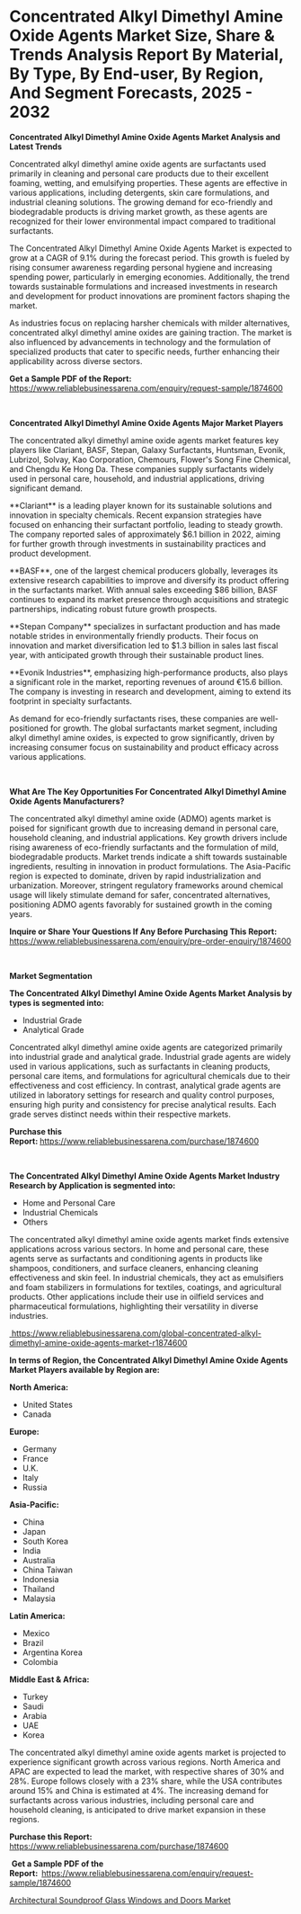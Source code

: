 <p><h1>Concentrated Alkyl Dimethyl Amine Oxide Agents Market Size, Share & Trends Analysis Report By Material, By Type, By End-user, By Region, And Segment Forecasts, 2025 - 2032</h1></p><p><strong>Concentrated Alkyl Dimethyl Amine Oxide Agents Market Analysis and Latest Trends</strong></p>
<p><p>Concentrated alkyl dimethyl amine oxide agents are surfactants used primarily in cleaning and personal care products due to their excellent foaming, wetting, and emulsifying properties. These agents are effective in various applications, including detergents, skin care formulations, and industrial cleaning solutions. The growing demand for eco-friendly and biodegradable products is driving market growth, as these agents are recognized for their lower environmental impact compared to traditional surfactants.</p><p>The Concentrated Alkyl Dimethyl Amine Oxide Agents Market is expected to grow at a CAGR of 9.1% during the forecast period. This growth is fueled by rising consumer awareness regarding personal hygiene and increasing spending power, particularly in emerging economies. Additionally, the trend towards sustainable formulations and increased investments in research and development for product innovations are prominent factors shaping the market. </p><p>As industries focus on replacing harsher chemicals with milder alternatives, concentrated alkyl dimethyl amine oxides are gaining traction. The market is also influenced by advancements in technology and the formulation of specialized products that cater to specific needs, further enhancing their applicability across diverse sectors.</p></p>
<p><strong>Get a Sample PDF of the Report:&nbsp;</strong> <a href="https://www.reliablebusinessarena.com/enquiry/request-sample/1874600?utm_campaign=1891&utm_medium=2&utm_source=Github&utm_content=ia&utm_term=04022025&utm_id=concentrated-alkyl-dimethyl-amine-oxide-agents">https://www.reliablebusinessarena.com/enquiry/request-sample/1874600</a></p>
<p>&nbsp;</p>
<p><strong>Concentrated Alkyl Dimethyl Amine Oxide Agents Major Market Players</strong></p>
<p><p>The concentrated alkyl dimethyl amine oxide agents market features key players like Clariant, BASF, Stepan, Galaxy Surfactants, Huntsman, Evonik, Lubrizol, Solvay, Kao Corporation, Chemours, Flower's Song Fine Chemical, and Chengdu Ke Hong Da. These companies supply surfactants widely used in personal care, household, and industrial applications, driving significant demand.</p><p>**Clariant** is a leading player known for its sustainable solutions and innovation in specialty chemicals. Recent expansion strategies have focused on enhancing their surfactant portfolio, leading to steady growth. The company reported sales of approximately $6.1 billion in 2022, aiming for further growth through investments in sustainability practices and product development.</p><p>**BASF**, one of the largest chemical producers globally, leverages its extensive research capabilities to improve and diversify its product offering in the surfactants market. With annual sales exceeding $86 billion, BASF continues to expand its market presence through acquisitions and strategic partnerships, indicating robust future growth prospects.</p><p>**Stepan Company** specializes in surfactant production and has made notable strides in environmentally friendly products. Their focus on innovation and market diversification led to $1.3 billion in sales last fiscal year, with anticipated growth through their sustainable product lines.</p><p>**Evonik Industries**, emphasizing high-performance products, also plays a significant role in the market, reporting revenues of around €15.6 billion. The company is investing in research and development, aiming to extend its footprint in specialty surfactants.</p><p>As demand for eco-friendly surfactants rises, these companies are well-positioned for growth. The global surfactants market segment, including alkyl dimethyl amine oxides, is expected to grow significantly, driven by increasing consumer focus on sustainability and product efficacy across various applications.</p></p>
<p>&nbsp;</p>
<p><strong>What Are The Key Opportunities For Concentrated Alkyl Dimethyl Amine Oxide Agents Manufacturers?</strong></p>
<p><p>The concentrated alkyl dimethyl amine oxide (ADMO) agents market is poised for significant growth due to increasing demand in personal care, household cleaning, and industrial applications. Key growth drivers include rising awareness of eco-friendly surfactants and the formulation of mild, biodegradable products. Market trends indicate a shift towards sustainable ingredients, resulting in innovation in product formulations. The Asia-Pacific region is expected to dominate, driven by rapid industrialization and urbanization. Moreover, stringent regulatory frameworks around chemical usage will likely stimulate demand for safer, concentrated alternatives, positioning ADMO agents favorably for sustained growth in the coming years.</p></p>
<p><strong>Inquire or Share Your Questions If Any Before Purchasing This Report:</strong> <a href="https://www.reliablebusinessarena.com/enquiry/pre-order-enquiry/1874600?utm_campaign=1891&utm_medium=2&utm_source=Github&utm_content=ia&utm_term=04022025&utm_id=concentrated-alkyl-dimethyl-amine-oxide-agents">https://www.reliablebusinessarena.com/enquiry/pre-order-enquiry/1874600</a></p>
<p>&nbsp;</p>
<p><strong>Market Segmentation</strong></p>
<p><strong>The Concentrated Alkyl Dimethyl Amine Oxide Agents Market Analysis by types is segmented into:</strong></p>
<p><ul><li>Industrial Grade</li><li>Analytical Grade</li></ul></p>
<p><p>Concentrated alkyl dimethyl amine oxide agents are categorized primarily into industrial grade and analytical grade. Industrial grade agents are widely used in various applications, such as surfactants in cleaning products, personal care items, and formulations for agricultural chemicals due to their effectiveness and cost efficiency. In contrast, analytical grade agents are utilized in laboratory settings for research and quality control purposes, ensuring high purity and consistency for precise analytical results. Each grade serves distinct needs within their respective markets.</p></p>
<p><strong>Purchase this Report:&nbsp;</strong><a href="https://www.reliablebusinessarena.com/purchase/1874600?utm_campaign=1891&utm_medium=2&utm_source=Github&utm_content=ia&utm_term=04022025&utm_id=concentrated-alkyl-dimethyl-amine-oxide-agents">https://www.reliablebusinessarena.com/purchase/1874600</a></p>
<p>&nbsp;</p>
<p><strong>The Concentrated Alkyl Dimethyl Amine Oxide Agents Market Industry Research by Application is segmented into:</strong></p>
<p><ul><li>Home and Personal Care</li><li>Industrial Chemicals</li><li>Others</li></ul></p>
<p><p>The concentrated alkyl dimethyl amine oxide agents market finds extensive applications across various sectors. In home and personal care, these agents serve as surfactants and conditioning agents in products like shampoos, conditioners, and surface cleaners, enhancing cleaning effectiveness and skin feel. In industrial chemicals, they act as emulsifiers and foam stabilizers in formulations for textiles, coatings, and agricultural products. Other applications include their use in oilfield services and pharmaceutical formulations, highlighting their versatility in diverse industries.</p></p>
<p><a href="https://www.reliablebusinessarena.com/global-concentrated-alkyl-dimethyl-amine-oxide-agents-market-r1874600?utm_campaign=1891&utm_medium=2&utm_source=Github&utm_content=ia&utm_term=04022025&utm_id=concentrated-alkyl-dimethyl-amine-oxide-agents">&nbsp;https://www.reliablebusinessarena.com/global-concentrated-alkyl-dimethyl-amine-oxide-agents-market-r1874600</a></p>
<p><strong>In terms of Region, the Concentrated Alkyl Dimethyl Amine Oxide Agents Market Players available by Region are:</strong></p>
<p>
    <p> <strong> North America: </strong>
        <ul>
            <li>United States</li>
            <li>Canada</li>
        </ul>
        </p> 
    <p> <strong> Europe: </strong>
        <ul>
            <li>Germany</li>
            <li>France</li>
            <li>U.K.</li>
            <li>Italy</li>
            <li>Russia</li>
        </ul>
        </p> 
    <p> <strong> Asia-Pacific: </strong>
        <ul>
            <li>China</li>
            <li>Japan</li>
            <li>South Korea</li>
            <li>India</li>
            <li>Australia</li>
            <li>China Taiwan</li>
            <li>Indonesia</li>
            <li>Thailand</li>
            <li>Malaysia</li>
        </ul>
        </p> 
    <p> <strong> Latin America: </strong>
        <ul>
            <li>Mexico</li>
            <li>Brazil</li>
            <li>Argentina Korea</li>
            <li>Colombia</li>
        </ul>
        </p> 
    <p> <strong> Middle East & Africa: </strong>
        <ul>
            <li>Turkey</li>
            <li>Saudi</li>
            <li>Arabia</li>
            <li>UAE</li>
            <li>Korea</li>
        </ul>
    </p>
    </p>
<p><p>The concentrated alkyl dimethyl amine oxide agents market is projected to experience significant growth across various regions. North America and APAC are expected to lead the market, with respective shares of 30% and 28%. Europe follows closely with a 23% share, while the USA contributes around 15% and China is estimated at 4%. The increasing demand for surfactants across various industries, including personal care and household cleaning, is anticipated to drive market expansion in these regions.</p></p>
<p><strong>Purchase this Report: </strong><a href="https://www.reliablebusinessarena.com/purchase/1874600?utm_campaign=1891&utm_medium=2&utm_source=Github&utm_content=ia&utm_term=04022025&utm_id=concentrated-alkyl-dimethyl-amine-oxide-agents">https://www.reliablebusinessarena.com/purchase/1874600</a></p>
<p>&nbsp;<strong>Get a Sample PDF of the Report:&nbsp;&nbsp;</strong><a href="https://www.reliablebusinessarena.com/enquiry/request-sample/1874600?utm_campaign=1891&utm_medium=2&utm_source=Github&utm_content=ia&utm_term=04022025&utm_id=concentrated-alkyl-dimethyl-amine-oxide-agents">https://www.reliablebusinessarena.com/enquiry/request-sample/1874600</a></p>
<p><strong></strong></p>
<p><p><a href="https://github.com/Krish2023na/Market-Research-Report-List-7/blob/main/architectural-soundproof-glass-windows-and-doors-market.md?utm_campaign=1891&utm_medium=2&utm_source=Github&utm_content=ia&utm_term=04022025&utm_id=concentrated-alkyl-dimethyl-amine-oxide-agents">Architectural Soundproof Glass Windows and Doors Market</a></p></p>
